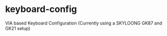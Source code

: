 # keyboard-config
VIA based Keyboard Configuration (Currently using a SKYLOONG GK87 and GK21 setup)
